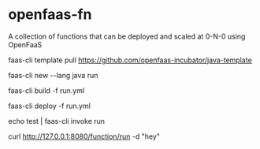# openfaas-fn
A collection of functions that can be deployed and scaled at 0-N-0 using OpenFaaS


faas-cli template pull https://github.com/openfaas-incubator/java-template

faas-cli new --lang java run

faas-cli build -f run.yml

faas-cli deploy -f run.yml

echo test | faas-cli invoke run

curl http://127.0.0.1:8080/function/run -d "hey"